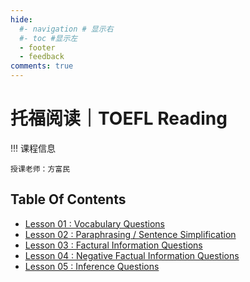 ```yaml
---
hide:
  #- navigation # 显示右
  #- toc #显示左
  - footer
  - feedback
comments: true
---  
```


# 托福阅读｜TOEFL Reading

!!! 课程信息

	授课老师：方富民

## Table Of Contents

- [Lesson 01 : Vocabulary Questions](Lesson%201/)
- [Lesson 02 : Paraphrasing / Sentence Simplification](Lesson%202/)
- [Lesson 03 : Factural Information Questions](Lesson%203/)
- [Lesson 04 : Negative Factual Information Questions](Lesson%204/)
- [Lesson 05 : Inference Questions](Lesson%205/)
